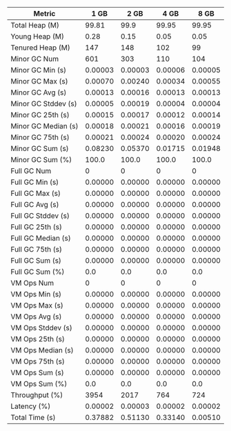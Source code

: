 | Metric | 1 GB | 2 GB | 4 GB | 8 GB |
|------|----|----|----|----|
| Total Heap (M) | 99.81 | 99.9 | 99.95 | 99.95 |
| Young Heap (M) | 0.28 | 0.15 | 0.05 | 0.05 |
| Tenured Heap (M) | 147 | 148 | 102 | 99 |
| Minor GC Num | 601 | 303 | 110 | 104 |
| Minor GC Min (s) | 0.00003 | 0.00003 | 0.00006 | 0.00005 |
| Minor GC Max (s) | 0.00070 | 0.00240 | 0.00034 | 0.00055 |
| Minor GC Avg (s) | 0.00013 | 0.00016 | 0.00013 | 0.00013 |
| Minor GC Stddev (s) | 0.00005 | 0.00019 | 0.00004 | 0.00004 |
| Minor GC 25th (s) | 0.00015 | 0.00017 | 0.00012 | 0.00014 |
| Minor GC Median (s) | 0.00018 | 0.00021 | 0.00016 | 0.00019 |
| Minor GC 75th (s) | 0.00021 | 0.00024 | 0.00020 | 0.00024 |
| Minor GC Sum (s) | 0.08230 | 0.05370 | 0.01715 | 0.01948 |
| Minor GC Sum (%) | 100.0 | 100.0 | 100.0 | 100.0 |
| Full GC Num | 0 | 0 | 0 | 0 |
| Full GC Min (s) | 0.00000 | 0.00000 | 0.00000 | 0.00000 |
| Full GC Max (s) | 0.00000 | 0.00000 | 0.00000 | 0.00000 |
| Full GC Avg (s) | 0.00000 | 0.00000 | 0.00000 | 0.00000 |
| Full GC Stddev (s) | 0.00000 | 0.00000 | 0.00000 | 0.00000 |
| Full GC 25th (s) | 0.00000 | 0.00000 | 0.00000 | 0.00000 |
| Full GC Median (s) | 0.00000 | 0.00000 | 0.00000 | 0.00000 |
| Full GC 75th (s) | 0.00000 | 0.00000 | 0.00000 | 0.00000 |
| Full GC Sum (s) | 0.00000 | 0.00000 | 0.00000 | 0.00000 |
| Full GC Sum (%) | 0.0 | 0.0 | 0.0 | 0.0 |
| VM Ops Num | 0 | 0 | 0 | 0 |
| VM Ops Min (s) | 0.00000 | 0.00000 | 0.00000 | 0.00000 |
| VM Ops Max (s) | 0.00000 | 0.00000 | 0.00000 | 0.00000 |
| VM Ops Avg (s) | 0.00000 | 0.00000 | 0.00000 | 0.00000 |
| VM Ops Stddev (s) | 0.00000 | 0.00000 | 0.00000 | 0.00000 |
| VM Ops 25th (s) | 0.00000 | 0.00000 | 0.00000 | 0.00000 |
| VM Ops Median (s) | 0.00000 | 0.00000 | 0.00000 | 0.00000 |
| VM Ops 75th (s) | 0.00000 | 0.00000 | 0.00000 | 0.00000 |
| VM Ops Sum (s) | 0.00000 | 0.00000 | 0.00000 | 0.00000 |
| VM Ops Sum (%) | 0.0 | 0.0 | 0.0 | 0.0 |
| Throughput (%) | 3954 | 2017 | 764 | 724 |
| Latency (%) | 0.00002 | 0.00003 | 0.00002 | 0.00002 |
| Total Time (s) | 0.37882 | 0.51130 | 0.33140 | 0.00510 |
